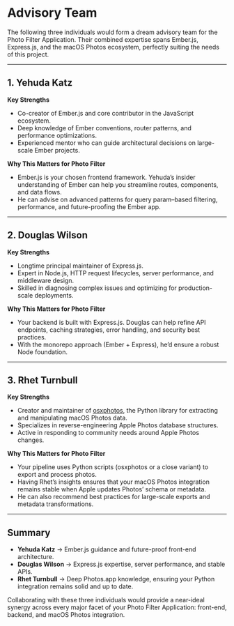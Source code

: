 # Advisory Team

The following three individuals would form a dream advisory team for the Photo Filter Application. Their combined expertise spans Ember.js, Express.js, and the macOS Photos ecosystem, perfectly suiting the needs of this project.

---

## 1. Yehuda Katz

**Key Strengths**

- Co-creator of Ember.js and core contributor in the JavaScript ecosystem.
- Deep knowledge of Ember conventions, router patterns, and performance optimizations.
- Experienced mentor who can guide architectural decisions on large-scale Ember projects.

**Why This Matters for Photo Filter**

- Ember.js is your chosen frontend framework. Yehuda’s insider understanding of Ember can help you streamline routes, components, and data flows.
- He can advise on advanced patterns for query param–based filtering, performance, and future-proofing the Ember app.

---

## 2. Douglas Wilson

**Key Strengths**

- Longtime principal maintainer of Express.js.
- Expert in Node.js, HTTP request lifecycles, server performance, and middleware design.
- Skilled in diagnosing complex issues and optimizing for production-scale deployments.

**Why This Matters for Photo Filter**

- Your backend is built with Express.js. Douglas can help refine API endpoints, caching strategies, error handling, and security best practices.
- With the monorepo approach (Ember + Express), he’d ensure a robust Node foundation.

---

## 3. Rhet Turnbull

**Key Strengths**

- Creator and maintainer of [osxphotos](https://github.com/RhetTbull/osxphotos), the Python library for extracting and manipulating macOS Photos data.
- Specializes in reverse-engineering Apple Photos database structures.
- Active in responding to community needs around Apple Photos changes.

**Why This Matters for Photo Filter**

- Your pipeline uses Python scripts (osxphotos or a close variant) to export and process photos.
- Having Rhet’s insights ensures that your macOS Photos integration remains stable when Apple updates Photos’ schema or metadata.
- He can also recommend best practices for large-scale exports and metadata transformations.

---

## Summary

- **Yehuda Katz** → Ember.js guidance and future-proof front-end architecture.
- **Douglas Wilson** → Express.js expertise, server performance, and stable APIs.
- **Rhet Turnbull** → Deep Photos.app knowledge, ensuring your Python integration remains solid and up to date.

Collaborating with these three individuals would provide a near-ideal synergy across every major facet of your Photo Filter Application: front-end, backend, and macOS Photos integration.
